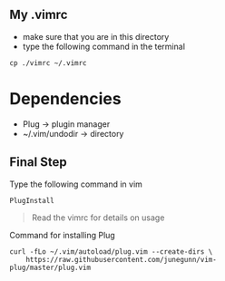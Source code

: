 My .vimrc
---------

* make sure that you are in this directory
* type the following command in the terminal

```
cp ./vimrc ~/.vimrc
```

# Dependencies
* Plug         -> plugin manager
* ~/.vim/undodir -> directory

Final Step
---------

Type the following command in vim

```
PlugInstall
```

> Read the vimrc for details on usage

Command for installing Plug
```
curl -fLo ~/.vim/autoload/plug.vim --create-dirs \
    https://raw.githubusercontent.com/junegunn/vim-plug/master/plug.vim
```
